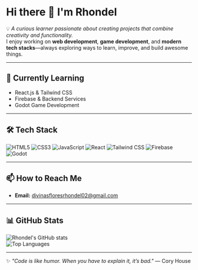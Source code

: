 # Hi there 👋 I'm Rhondel

💡 *A curious learner passionate about creating projects that combine creativity and functionality.*  
I enjoy working on **web development**, **game development**, and **modern tech stacks**—always exploring ways to learn, improve, and build awesome things.

---

## 🌱 Currently Learning
- React.js & Tailwind CSS  
- Firebase & Backend Services  
- Godot Game Development

---

## 🛠 Tech Stack

![HTML5](https://img.shields.io/badge/HTML5-E34F26?style=for-the-badge&logo=html5&logoColor=white)
![CSS3](https://img.shields.io/badge/CSS3-1572B6?style=for-the-badge&logo=css3&logoColor=white)
![JavaScript](https://img.shields.io/badge/JavaScript-F7DF1E?style=for-the-badge&logo=javascript&logoColor=black)
![React](https://img.shields.io/badge/React-61DAFB?style=for-the-badge&logo=react&logoColor=black)
![Tailwind CSS](https://img.shields.io/badge/Tailwind_CSS-38B2AC?style=for-the-badge&logo=tailwind-css&logoColor=white)
![Firebase](https://img.shields.io/badge/Firebase-FFCA28?style=for-the-badge&logo=firebase&logoColor=black)
![Godot](https://img.shields.io/badge/Godot-478CBF?style=for-the-badge&logo=godot-engine&logoColor=white)

---

## 📫 How to Reach Me
- **Email:** [divinasfloresrhondel02@gmail.com](mailto:divinasfloresrhondel02@gmail.com)

---

## 📊 GitHub Stats
![Rhondel's GitHub stats](https://github-readme-stats.vercel.app/api?username=rhondeldi&show_icons=true&theme=tokyonight)  
![Top Languages](https://github-readme-stats.vercel.app/api/top-langs/?username=rhondeldi&layout=compact&theme=tokyonight)

---

✨ *"Code is like humor. When you have to explain it, it’s bad."* — Cory House
